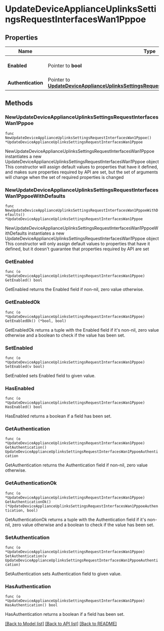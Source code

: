 # UpdateDeviceApplianceUplinksSettingsRequestInterfacesWan1Pppoe

## Properties

Name | Type | Description | Notes
------------ | ------------- | ------------- | -------------
**Enabled** | Pointer to **bool** | Whether PPPoE is enabled. | [optional] 
**Authentication** | Pointer to [**UpdateDeviceApplianceUplinksSettingsRequestInterfacesWan1PppoeAuthentication**](UpdateDeviceApplianceUplinksSettingsRequestInterfacesWan1PppoeAuthentication.md) |  | [optional] 

## Methods

### NewUpdateDeviceApplianceUplinksSettingsRequestInterfacesWan1Pppoe

`func NewUpdateDeviceApplianceUplinksSettingsRequestInterfacesWan1Pppoe() *UpdateDeviceApplianceUplinksSettingsRequestInterfacesWan1Pppoe`

NewUpdateDeviceApplianceUplinksSettingsRequestInterfacesWan1Pppoe instantiates a new UpdateDeviceApplianceUplinksSettingsRequestInterfacesWan1Pppoe object
This constructor will assign default values to properties that have it defined,
and makes sure properties required by API are set, but the set of arguments
will change when the set of required properties is changed

### NewUpdateDeviceApplianceUplinksSettingsRequestInterfacesWan1PppoeWithDefaults

`func NewUpdateDeviceApplianceUplinksSettingsRequestInterfacesWan1PppoeWithDefaults() *UpdateDeviceApplianceUplinksSettingsRequestInterfacesWan1Pppoe`

NewUpdateDeviceApplianceUplinksSettingsRequestInterfacesWan1PppoeWithDefaults instantiates a new UpdateDeviceApplianceUplinksSettingsRequestInterfacesWan1Pppoe object
This constructor will only assign default values to properties that have it defined,
but it doesn't guarantee that properties required by API are set

### GetEnabled

`func (o *UpdateDeviceApplianceUplinksSettingsRequestInterfacesWan1Pppoe) GetEnabled() bool`

GetEnabled returns the Enabled field if non-nil, zero value otherwise.

### GetEnabledOk

`func (o *UpdateDeviceApplianceUplinksSettingsRequestInterfacesWan1Pppoe) GetEnabledOk() (*bool, bool)`

GetEnabledOk returns a tuple with the Enabled field if it's non-nil, zero value otherwise
and a boolean to check if the value has been set.

### SetEnabled

`func (o *UpdateDeviceApplianceUplinksSettingsRequestInterfacesWan1Pppoe) SetEnabled(v bool)`

SetEnabled sets Enabled field to given value.

### HasEnabled

`func (o *UpdateDeviceApplianceUplinksSettingsRequestInterfacesWan1Pppoe) HasEnabled() bool`

HasEnabled returns a boolean if a field has been set.

### GetAuthentication

`func (o *UpdateDeviceApplianceUplinksSettingsRequestInterfacesWan1Pppoe) GetAuthentication() UpdateDeviceApplianceUplinksSettingsRequestInterfacesWan1PppoeAuthentication`

GetAuthentication returns the Authentication field if non-nil, zero value otherwise.

### GetAuthenticationOk

`func (o *UpdateDeviceApplianceUplinksSettingsRequestInterfacesWan1Pppoe) GetAuthenticationOk() (*UpdateDeviceApplianceUplinksSettingsRequestInterfacesWan1PppoeAuthentication, bool)`

GetAuthenticationOk returns a tuple with the Authentication field if it's non-nil, zero value otherwise
and a boolean to check if the value has been set.

### SetAuthentication

`func (o *UpdateDeviceApplianceUplinksSettingsRequestInterfacesWan1Pppoe) SetAuthentication(v UpdateDeviceApplianceUplinksSettingsRequestInterfacesWan1PppoeAuthentication)`

SetAuthentication sets Authentication field to given value.

### HasAuthentication

`func (o *UpdateDeviceApplianceUplinksSettingsRequestInterfacesWan1Pppoe) HasAuthentication() bool`

HasAuthentication returns a boolean if a field has been set.


[[Back to Model list]](../README.md#documentation-for-models) [[Back to API list]](../README.md#documentation-for-api-endpoints) [[Back to README]](../README.md)



